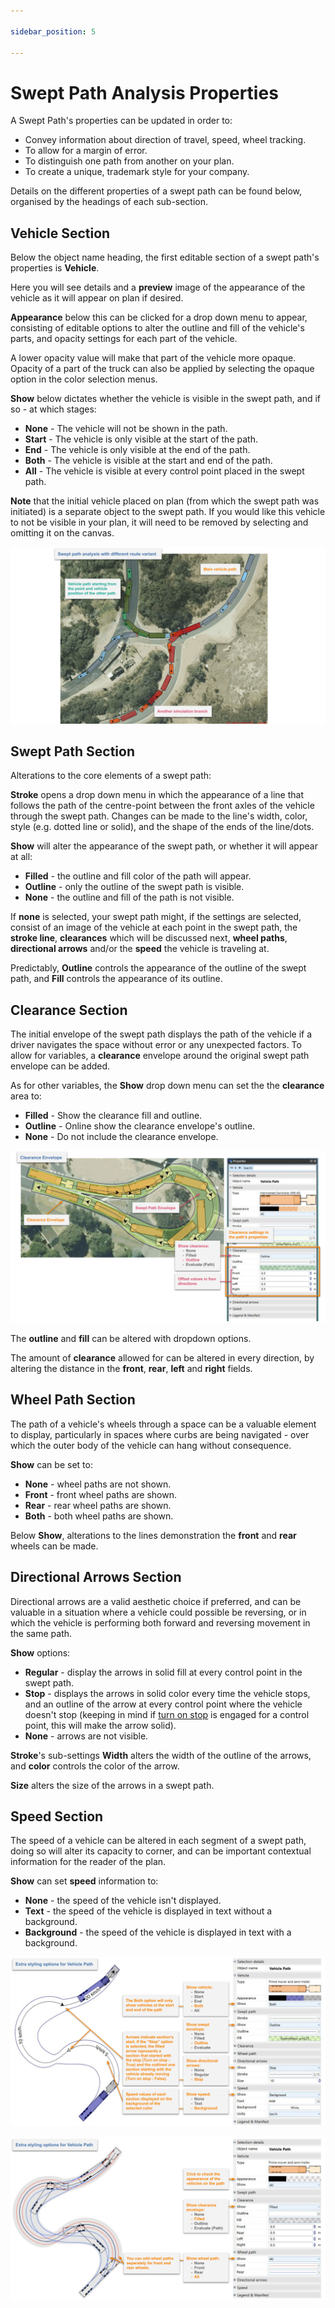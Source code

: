 ```yaml
---

sidebar_position: 5

---
```

# Swept Path Analysis Properties

A Swept Path's properties can be updated in order to:

- Convey information about direction of travel, speed, wheel tracking.
- To allow for a margin of error.
- To distinguish one path from another on your plan.
- To create a unique, trademark style for your company.

Details on the different properties of a swept path can be found below, organised by the headings of each sub-section.

## Vehicle Section

Below the object name heading, the first editable section of a swept path's properties is **Vehicle**.

Here you will see details and a **preview** image of the appearance of the vehicle as it will appear on plan if desired.

**Appearance** below this can be clicked for a drop down menu to appear, consisting of editable options to alter the outline and fill of the vehicle's parts, and opacity settings for each part of the vehicle.

A lower opacity value will make that part of the vehicle more opaque. Opacity of a part of the truck can also be applied by selecting the opaque option in the color selection menus.

**Show** below dictates whether the vehicle is visible in the swept path, and if so - at which stages:

- **None** - The vehicle will not be shown in the path.
- **Start** - The vehicle is only visible at the start of the path.
- **End** - The vehicle is only visible at the end of the path.
- **Both** - The vehicle is visible at the start and end of the path.
- **All** - The vehicle is visible at every control point placed in the swept path.

**Note** that the initial vehicle placed on plan (from which the swept path was initiated) is a separate object to the swept path. If you would like this vehicle to not be visible in your plan, it will need to be removed by selecting and omitting it on the canvas.

![Swept path analysis with different route variant](./images/Swept_path_analysis_with_different_route_variant.png)

## Swept Path Section

Alterations to the core elements of a swept path:

**Stroke** opens a drop down menu in which the appearance of a line that follows the path of the centre-point between the front axles of the vehicle through the swept path. Changes can be made to the line's width, color, style (e.g. dotted line or solid), and the shape of the ends of the line/dots.

**Show** will alter the appearance of the swept path, or whether it will appear at all:

- **Filled** - the outline and fill color of the path will appear.
- **Outline** - only the outline of the swept path is visible.
- **None** - the outline and fill of the path is not visible.

If **none** is selected, your swept path might, if the settings are selected, consist of an image of the vehicle at each point in the swept path, the **stroke line**, **clearances** which will be discussed next, **wheel paths**, **directional arrows** and/or the **speed** the vehicle is traveling at.

Predictably, **Outline** controls the appearance of the outline of the swept path, and **Fill** controls the appearance of its outline.

## Clearance Section

The initial envelope of the swept path displays the path of the vehicle if a driver navigates the space without error or any unexpected factors. To allow for variables, a **clearance** envelope around the original swept path envelope can be added.

As for other variables, the **Show** drop down menu can set the the **clearance** area to:

- **Filled** - Show the clearance fill and outline.
- **Outline** - Online show the clearance envelope's outline.
- **None** - Do not include the clearance envelope.

![Clearance Envelope and its offset settings in the Object Properties window](./images/Clearance_Envelope_and_its_offset_settings_in_the_Object_Properties_window.png)

The **outline** and **fill** can be altered with dropdown options.

The amount of **clearance** allowed for can be altered in every direction, by altering the distance in the **front**, **rear**, **left** and **right** fields.

## Wheel Path Section

The path of a vehicle's wheels through a space can be a valuable element to display, particularly in spaces where curbs are being navigated - over which the outer body of the vehicle can hang without consequence.

**Show** can be set to:

- **None** - wheel paths are not shown.
- **Front** - front wheel paths are shown.
- **Rear** - rear wheel paths are shown.
- **Both** - both wheel paths are shown.

Below **Show**, alterations to the lines demonstration the **front** and **rear** wheels can be made.

## Directional Arrows Section

Directional arrows are a valid aesthetic choice if preferred, and can be valuable in a situation where a vehicle could possible be reversing, or in which the vehicle is performing both forward and reversing movement in the same path.

**Show** options:

- **Regular** - display the arrows in solid fill at every control point in the swept path.
- **Stop** - displays the arrows in solid color every time the vehicle stops, and an outline of the arrow at every control point where the vehicle doesn't stop (keeping in mind if [turn on stop](./preparing-swept-path-analysis.md/#editing-an-existing-vehicle) is engaged for a control point, this will make the arrow solid).
- **None** - arrows are not visible.

**Stroke**'s sub-settings **Width** alters the width of the outline of the arrows, and **color** controls the color of the arrow.

**Size** alters the size of the arrows in a swept path.

## Speed Section

The speed of a vehicle can be altered in each segment of a swept path, doing so will alter its capacity to corner, and can be important contextual information for the reader of the plan.

**Show** can set **speed** information to:

- **None** - the speed of the vehicle isn't displayed.
- **Text** - the speed of the vehicle is displayed in text without a background.
- **Background** - the speed of the vehicle is displayed in text with a background.

![Overview of extra options in vehicle path's properties](./images/Extra_styling_options_for_vehicle_path_-_1.png)

![Overview of extra options in vehicle path's properties](./images/Extra_styling_options_for_vehicle_path_-_2.png)

